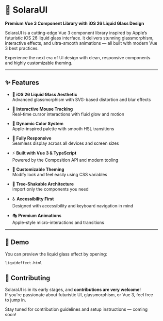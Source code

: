 # 🌟 SolaraUI

**Premium Vue 3 Component Library with iOS 26 Liquid Glass Design**

SolaraUI is a cutting-edge Vue 3 component library inspired by Apple’s futuristic iOS 26 liquid glass interface. It delivers stunning glassmorphism, interactive effects, and ultra-smooth animations — all built with modern Vue 3 best practices.

Experience the next era of UI design with clean, responsive components and highly customizable theming.

---

## ✨ Features

- 🎨 **iOS 26 Liquid Glass Aesthetic**  
  Advanced glassmorphism with SVG-based distortion and blur effects

- 🎯 **Interactive Mouse Tracking**  
  Real-time cursor interactions with fluid glow and motion

- 🌈 **Dynamic Color System**  
  Apple-inspired palette with smooth HSL transitions

- 📱 **Fully Responsive**  
  Seamless display across all devices and screen sizes

- ⚡ **Built with Vue 3 & TypeScript**  
  Powered by the Composition API and modern tooling

- 🔧 **Customizable Theming**  
  Modify look and feel easily using CSS variables

- 🚀 **Tree-Shakable Architecture**  
  Import only the components you need

- ♿ **Accessibility First**  
  Designed with accessibility and keyboard navigation in mind

- 🎭 **Premium Animations**  
  Apple-style micro-interactions and transitions

---

## 🧪 Demo

You can preview the liquid glass effect by opening:

```bash
liquideffect.html
```

## 🤝 Contributing

SolaraUI is in its early stages, and **contributions are very welcome**!  
If you're passionate about futuristic UI, glassmorphism, or Vue 3, feel free to jump in.

Stay tuned for contribution guidelines and setup instructions — coming soon!
